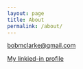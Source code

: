 ```yaml
---
layout: page
title: About
permalink: /about/
---
```


<bobmclarke@gmail.com>

[My linkied-in profile](https://uk.linkedin.com/in/bobmclarke)

